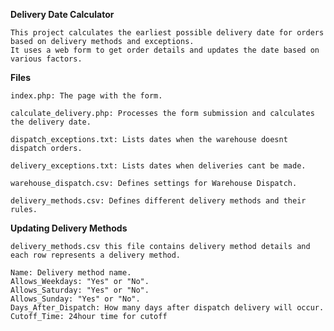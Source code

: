 **Delivery Date Calculator**

    This project calculates the earliest possible delivery date for orders based on delivery methods and exceptions. 
    It uses a web form to get order details and updates the date based on various factors.

**Files**
    
    index.php: The page with the form.
    
    calculate_delivery.php: Processes the form submission and calculates the delivery date.
    
    dispatch_exceptions.txt: Lists dates when the warehouse doesnt dispatch orders.
    
    delivery_exceptions.txt: Lists dates when deliveries cant be made.

    warehouse_dispatch.csv: Defines settings for Warehouse Dispatch.

    delivery_methods.csv: Defines different delivery methods and their rules.

**Updating Delivery Methods**

    delivery_methods.csv this file contains delivery method details and each row represents a delivery method. 

    Name: Delivery method name.
    Allows_Weekdays: "Yes" or "No".
    Allows_Saturday: "Yes" or "No".
    Allows_Sunday: "Yes" or "No".
    Days_After_Dispatch: How many days after dispatch delivery will occur.
    Cutoff_Time: 24hour time for cutoff

